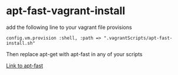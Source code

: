 apt-fast-vagrant-install
========================
add the following line to your vagrant file provisions
```
config.vm.provision :shell, :path => ".vagrantScripts/apt-fast-install.sh"
```

Then replace apt-get with apt-fast in any of your scripts

[Link to apt-fast](https://github.com/ilikenwf/apt-fast)
